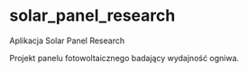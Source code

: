 # solar_panel_research
Aplikacja Solar Panel Research

Projekt panelu fotowoltaicznego badający wydajność ogniwa.


